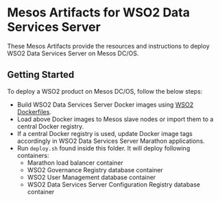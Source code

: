 # Mesos Artifacts for WSO2 Data Services Server

These Mesos Artifacts provide the resources and instructions to deploy WSO2 Data Services Server on Mesos DC/OS.

## Getting Started

To deploy a WSO2 product on Mesos DC/OS, follow the below steps:

* Build WSO2 Data Services Server Docker images using [WSO2 Dockerfiles](https://github.com/wso2/dockerfiles).
* Load above Docker images to Mesos slave nodes or import them to a central Docker registry.
* If a central Docker registry is used, update Docker image tags accordingly in WSO2 Data Services Server Marathon applications.
* Run `deploy.sh` found inside this folder. It will deploy following containers:
   * Marathon load balancer container
   * WSO2 Governance Registry database container
   * WSO2 User Management database container
   * WSO2 Data Services Server Configuration Registry database container